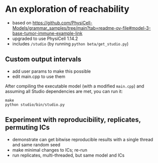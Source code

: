 # An exploration of reachability

* based on https://github.com/PhysiCell-Models/grammar_samples/tree/main?tab=readme-ov-file#model-3-base-tumor-immune-example-link
* upgraded to use PhysiCell 1.14.2
* includes `/studio`  (by running `python beta/get_studio.py`)

## Custom output intervals
* add user params to make this possible
* edit main.cpp to use them

After compiling the executable model (with a modified `main.cpp`) and assuming all Studio dependencies are met, you can run it:
  ```
  make
  python studio/bin/studio.py
  ```

## Experiment with reproducibility, replicates, permuting ICs
* demonstrate can get bitwise reproducible results with a single thread and same random seed
* make minimal changes to ICs; re-run
* run replicates, multi-threaded, but same model and ICs
